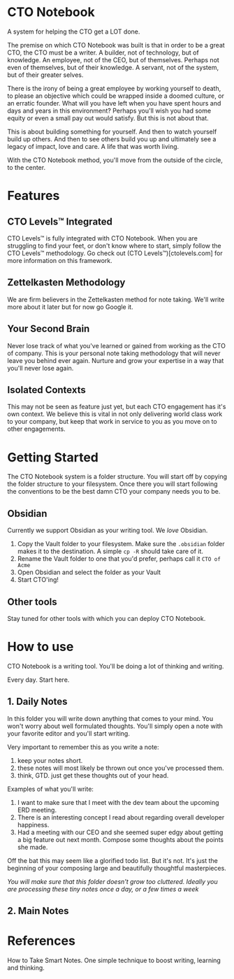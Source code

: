 # CTO Notebook

A system for helping the CTO get a LOT done.

The premise on which CTO Notebook was built is that in order to be a great CTO, the CTO must be a writer. A builder, not of technology, but of knowledge. An employee, not of the CEO, but of themselves. Perhaps not even of themselves, but of their knowledge. A servant, not of the system, but of their greater selves.

There is the irony of being a great employee by working yourself to death, to please an objective which could be wrapped inside a doomed culture, or an erratic founder. What will you have left when you have spent hours and days and years in this environment? Perhaps you'll wish you had some equity or even a small pay out would satisfy. But this is not about that.

This is about building something for yourself. And then to watch yourself build up others. And then to see others build you up and ultimately see a legacy of impact, love and care. A life that was worth living.

With the CTO Notebook method, you'll move from the outside of the circle, to the center.

# Features

## CTO Levels™ Integrated

CTO Levels™ is fully integrated with CTO Notebook. When you are struggling to find your feet, or don't know where to start, simply follow the CTO Levels™ methodology. Go check out (CTO Levels™)[ctolevels.com] for more information on this framework. 

## Zettelkasten Methodology

We are firm believers in the Zettelkasten method for note taking. We'll write more about it later but for now go Google it.

## Your Second Brain

Never lose track of what you've learned or gained from working as the CTO of company. This is your personal note taking methodology that will never leave you behind ever again. Nurture and grow your expertise in a way that you'll never lose again.

## Isolated Contexts

This may not be seen as feature just yet, but each CTO engagement has it's own context. We believe this is vital in not only delivering world class work to your company, but keep that work in service to you as you move on to other engagements.

# Getting Started

The CTO Notebook system is a folder structure. You will start off by copying the folder structure to your filesystem. Once there you will start following the conventions to be the best damn CTO your company needs you to be.

## Obsidian

Currently we support Obsidian as your writing tool. We *love* Obsidian.

1. Copy the Vault folder to your filesystem. Make sure the `.obsidian` folder makes it to the destination. A simple `cp -R` should take care of it.
2. Rename the Vault folder to one that you'd prefer, perhaps call it `CTO of Acme`
3. Open Obsidian and select the folder as your Vault
4. Start CTO'ing!

## Other tools

Stay tuned for other tools with which you can deploy CTO Notebook.

# How to use

CTO Notebook is a writing tool. You'll be doing a lot of thinking and writing.

Every day. Start here.

## 1. Daily Notes

In this folder you will write down anything that comes to your mind. You won't worry about well formulated thoughts. You'll simply open a note with your favorite editor and you'll start writing.

Very important to remember this as you write a note:

1. keep your notes short.
2. these notes will most likely be thrown out once you've processed them.
3. think, GTD. just get these thoughts out of your head.

Examples of what you'll write:

1. I want to make sure that I meet with the dev team about the upcoming ERD meeting.
2. There is an interesting concept I read about regarding overall developer happiness.
3. Had a meeting with our CEO and she seemed super edgy about getting a big feature out next month. Compose some thoughts about the points she made.

Off the bat this may seem like a glorified todo list. But it's not. It's just the beginning of your composing large and beautifully thoughtful masterpieces.

_You will make sure that this folder doesn't grow too cluttered. Ideally you are processing these tiny notes once a day, or a few times a week_

## 2. Main Notes



# References

How to Take Smart Notes. One simple technique to boost writing, learning and thinking.

